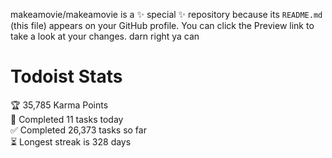 makeamovie/makeamovie is a ✨ special ✨ repository because its `README.md` (this file) appears on your GitHub profile.
You can click the Preview link to take a look at your changes. darn right ya can

# Todoist Stats

<!-- TODO-IST:START -->
🏆  35,785 Karma Points           
🌸  Completed 11 tasks today           
✅  Completed 26,373 tasks so far           
⏳  Longest streak is 328 days
<!-- TODO-IST:END -->